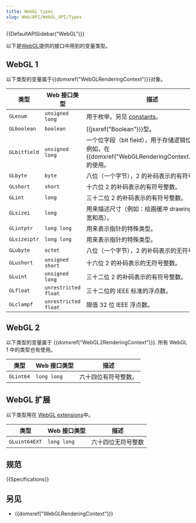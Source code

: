 ```yaml
---
title: WebGL types
slug: Web/API/WebGL_API/Types
---
```


{{DefaultAPISidebar("WebGL")}}

以下是[WebGL](/zh-CN/docs/Web/API/WebGL_API)提供的接口中用到的变量类型。

## WebGL 1

以下类型的变量属于{{domxref("WebGLRenderingContext")}}对象。

| 类型         | Web 接口类型         | 描述                                                                                                          |
| ------------ | -------------------- | ------------------------------------------------------------------------------------------------------------- |
| `GLenum`     | `unsigned long`      | 用于枚举。另见 [constants](/zh-CN/docs/Web/API/WebGL_API/Constants)。                                         |
| `GLboolean`  | `boolean`            | {{jsxref("Boolean")}}型。                                                                                     |
| `GLbitfield` | `unsigned long`      | 一个位字段（bit field），用于存储逻辑位（bit）。例如，在 {{domxref("WebGLRenderingContext.clear()")}}的使用。 |
| `GLbyte`     | `byte`               | 八位（一个字节），2 的补码表示的有符号整数。                                                                  |
| `GLshort`    | `short`              | 十六位 2 的补码表示的有符号整数。                                                                             |
| `GLint`      | `long`               | 三十二位 2 的补码表示的有符号整数。                                                                           |
| `GLsizei`    | `long`               | 用来描述尺寸（例如：绘画缓冲 drawing buffer 的宽和高）。                                                      |
| `GLintptr`   | `long long`          | 用来表示指针的特殊类型。                                                                                      |
| `GLsizeiptr` | `long long`          | 用来表示指针的特殊类型。                                                                                      |
| `GLubyte`    | `octet`              | 八位（一个字节），2 的补码表示的无符号整数。                                                                  |
| `GLushort`   | `unsigned short`     | 十六位 2 的补码表示的无符号整数。                                                                             |
| `GLuint`     | `unsigned long`      | 三十二位 2 的补码表示的有符号整数。                                                                           |
| `GLfloat`    | `unrestricted float` | 三十二位的 IEEE 标准的浮点数。                                                                                |
| `GLclampf`   | `unrestricted float` | 限值 32 位 IEEE 浮点数。                                                                                      |

## WebGL 2

以下类型的变量属于 {{domxref("WebGL2RenderingContext")}}. 所有 WebGL 1 中的类型也有使用。

| 类型      | Web 接口类型 | 描述                 |
| --------- | ------------ | -------------------- |
| `GLint64` | `long long`  | 六十四位有符号整数。 |

## WebGL 扩展

以下类型用在 [WebGL extensions](/zh-CN/docs/Web/API/WebGL_API/Using_Extensions)中。

| 类型          | Web 接口类型 | 描述               |
| ------------- | ------------ | ------------------ |
| `GLuint64EXT` | `long long`  | 六十四位无符号整数 |

## 规范

{{Specifications}}

## 另见

- {{domxref("WebGLRenderingContext")}}
